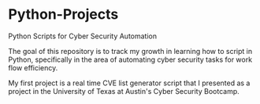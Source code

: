 # Python-Projects
Python Scripts for Cyber Security Automation

The goal of this repository is to track my growth in learning how to script in Python, specifically in the area of automating cyber security tasks for work flow efficiency. 

My first project is a real time CVE list generator script that I presented as a project in the University of Texas at Austin's Cyber Security Bootcamp. 